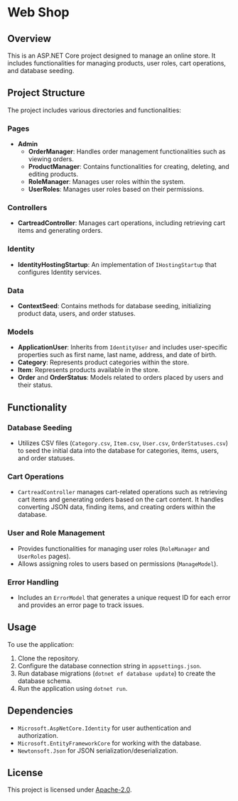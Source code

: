 # Web Shop

## Overview

This is an ASP.NET Core project designed to manage an online store. It includes functionalities for managing products, user roles, cart operations, and database seeding.

## Project Structure

The project includes various directories and functionalities:

### Pages

- **Admin**
  - **OrderManager**: Handles order management functionalities such as viewing orders.
  - **ProductManager**: Contains functionalities for creating, deleting, and editing products.
  - **RoleManager**: Manages user roles within the system.
  - **UserRoles**: Manages user roles based on their permissions.

### Controllers

- **CartreadController**: Manages cart operations, including retrieving cart items and generating orders.

### Identity

- **IdentityHostingStartup**: An implementation of `IHostingStartup` that configures Identity services.

### Data

- **ContextSeed**: Contains methods for database seeding, initializing product data, users, and order statuses.

### Models

- **ApplicationUser**: Inherits from `IdentityUser` and includes user-specific properties such as first name, last name, address, and date of birth.
- **Category**: Represents product categories within the store.
- **Item**: Represents products available in the store.
- **Order** and **OrderStatus**: Models related to orders placed by users and their status.

## Functionality

### Database Seeding

- Utilizes CSV files (`Category.csv`, `Item.csv`, `User.csv`, `OrderStatuses.csv`) to seed the initial data into the database for categories, items, users, and order statuses.

### Cart Operations

- `CartreadController` manages cart-related operations such as retrieving cart items and generating orders based on the cart content. It handles converting JSON data, finding items, and creating orders within the database.

### User and Role Management

- Provides functionalities for managing user roles (`RoleManager` and `UserRoles` pages).
- Allows assigning roles to users based on permissions (`ManageModel`).

### Error Handling

- Includes an `ErrorModel` that generates a unique request ID for each error and provides an error page to track issues.

## Usage

To use the application:

1. Clone the repository.
2. Configure the database connection string in `appsettings.json`.
3. Run database migrations (`dotnet ef database update`) to create the database schema.
4. Run the application using `dotnet run`.

## Dependencies

- `Microsoft.AspNetCore.Identity` for user authentication and authorization.
- `Microsoft.EntityFrameworkCore` for working with the database.
- `Newtonsoft.Json` for JSON serialization/deserialization.

## License

This project is licensed under [Apache-2.0](https://www.apache.org/licenses/LICENSE-2.0).
